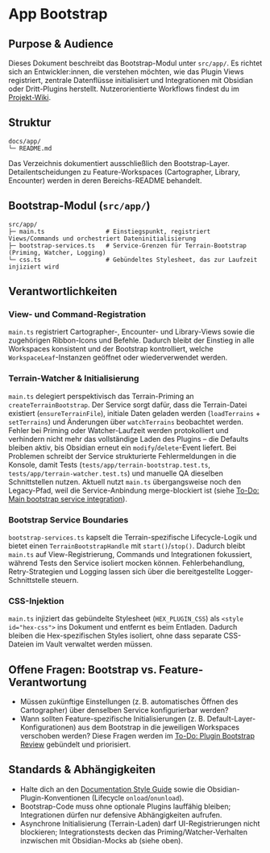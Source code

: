 # App Bootstrap

## Purpose & Audience
Dieses Dokument beschreibt das Bootstrap-Modul unter `src/app/`. Es richtet sich an Entwickler:innen, die verstehen möchten, wie das Plugin Views registriert, zentrale Datenflüsse initialisiert und Integrationen mit Obsidian oder Dritt-Plugins herstellt. Nutzerorientierte Workflows findest du im [Projekt-Wiki](../../wiki/README.md).

## Struktur
```
docs/app/
└─ README.md
```
Das Verzeichnis dokumentiert ausschließlich den Bootstrap-Layer. Detailentscheidungen zu Feature-Workspaces (Cartographer, Library, Encounter) werden in deren Bereichs-README behandelt.

## Bootstrap-Modul (`src/app/`)
```
src/app/
├─ main.ts                 # Einstiegspunkt, registriert Views/Commands und orchestriert Dateninitialisierung
├─ bootstrap-services.ts   # Service-Grenzen für Terrain-Bootstrap (Priming, Watcher, Logging)
└─ css.ts                  # Gebündeltes Stylesheet, das zur Laufzeit injiziert wird
```

## Verantwortlichkeiten
### View- und Command-Registration
`main.ts` registriert Cartographer-, Encounter- und Library-Views sowie die zugehörigen Ribbon-Icons und Befehle. Dadurch bleibt der Einstieg in alle Workspaces konsistent und der Bootstrap kontrolliert, welche `WorkspaceLeaf`-Instanzen geöffnet oder wiederverwendet werden.

### Terrain-Watcher & Initialisierung
`main.ts` delegiert perspektivisch das Terrain-Priming an `createTerrainBootstrap`. Der Service sorgt dafür, dass die Terrain-Datei existiert (`ensureTerrainFile`), initiale Daten geladen werden (`loadTerrains` + `setTerrains`) und Änderungen über `watchTerrains` beobachtet werden. Fehler bei Priming oder Watcher-Laufzeit werden protokolliert und verhindern nicht mehr das vollständige Laden des Plugins – die Defaults bleiben aktiv, bis Obsidian erneut ein `modify`/`delete`-Event liefert. Bei Problemen schreibt der Service strukturierte Fehlermeldungen in die Konsole, damit Tests (`tests/app/terrain-bootstrap.test.ts`, `tests/app/terrain-watcher.test.ts`) und manuelle QA dieselben Schnittstellen nutzen. Aktuell nutzt `main.ts` übergangsweise noch den Legacy-Pfad, weil die Service-Anbindung merge-blockiert ist (siehe [To-Do: Main bootstrap service integration](../../todo/main-bootstrap-service-integration.md)).

### Bootstrap Service Boundaries
`bootstrap-services.ts` kapselt die Terrain-spezifische Lifecycle-Logik und bietet einen `TerrainBootstrapHandle` mit `start()`/`stop()`. Dadurch bleibt `main.ts` auf View-Registrierung, Commands und Integrationen fokussiert, während Tests den Service isoliert mocken können. Fehlerbehandlung, Retry-Strategien und Logging lassen sich über die bereitgestellte Logger-Schnittstelle steuern.

### CSS-Injektion
`main.ts` injiziert das gebündelte Stylesheet (`HEX_PLUGIN_CSS`) als `<style id="hex-css">` ins Dokument und entfernt es beim Entladen. Dadurch bleiben die Hex-spezifischen Styles isoliert, ohne dass separate CSS-Dateien im Vault verwaltet werden müssen.

## Offene Fragen: Bootstrap vs. Feature-Verantwortung
- Müssen zukünftige Einstellungen (z. B. automatisches Öffnen des Cartographer) über denselben Service konfigurierbar werden?
- Wann sollten Feature-spezifische Initialisierungen (z. B. Default-Layer-Konfigurationen) aus dem Bootstrap in die jeweiligen Workspaces verschoben werden?
Diese Fragen werden im [To-Do: Plugin Bootstrap Review](../../todo/plugin-bootstrap-review.md) gebündelt und priorisiert.

## Standards & Abhängigkeiten
- Halte dich an den [Documentation Style Guide](../../style-guide.md) sowie die Obsidian-Plugin-Konventionen (Lifecycle `onload`/`onunload`).
- Bootstrap-Code muss ohne optionale Plugins lauffähig bleiben; Integrationen dürfen nur defensive Abhängigkeiten aufrufen.
- Asynchrone Initialisierung (Terrain-Laden) darf UI-Registrierungen nicht blockieren; Integrationstests decken das Priming/Watcher-Verhalten inzwischen mit Obsidian-Mocks ab (siehe oben).
